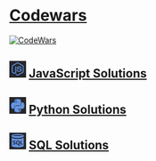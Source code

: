 # [Codewars](www.codewars.com/r/cCBzqg)

[![CodeWars](https://www.codewars.com/users/stephencarrera/badges/large)](https://www.codewars.com/users/stephencarrera "My Honor Badge")

## [![CodeWars](https://raw.githubusercontent.com/stephencarrera/Codewars/master/Assets/javascript.png)](JavaScript/JavaScript.md) [JavaScript Solutions](JavaScript/JavaScript.md)

## [![CodeWars](https://raw.githubusercontent.com/stephencarrera/Codewars/master/Assets/python.png)](Python/Python.md) [Python Solutions](Python/Python.md)

## [![CodeWars](https://raw.githubusercontent.com/stephencarrera/Codewars/master/Assets/sql.png)](SQL/SQL.md) [SQL Solutions](SQL/SQL.md)